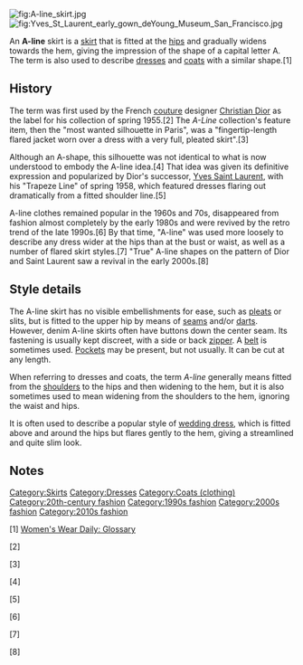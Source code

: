 ![](A-line_skirt.jpg "fig:A-line_skirt.jpg")
![](Yves_St_Laurent_early_gown_deYoung_Museum_San_Francisco.jpg "fig:Yves_St_Laurent_early_gown_deYoung_Museum_San_Francisco.jpg")

An **A-line** skirt is a [skirt](skirt "wikilink") that is fitted at the
[hips](hip "wikilink") and gradually widens towards the hem, giving the
impression of the shape of a capital letter A. The term is also used to
describe [dresses](dress "wikilink") and
[coats](coat_(clothing) "wikilink") with a similar shape.[1]

## History

The term was first used by the French
[couture](Haute_couture "wikilink") designer [Christian
Dior](Christian_Dior "wikilink") as the label for his collection of
spring 1955.[2] The *A-Line* collection's feature item, then the "most
wanted silhouette in Paris", was a "fingertip-length flared jacket worn
over a dress with a very full, pleated skirt".[3]

Although an A-shape, this silhouette was not identical to what is now
understood to embody the A-line idea.[4] That idea was given its
definitive expression and popularized by Dior's successor, [Yves Saint
Laurent](Yves_Saint_Laurent_(designer) "wikilink"), with his "Trapeze
Line" of spring 1958, which featured dresses flaring out dramatically
from a fitted shoulder line.[5]

A-line clothes remained popular in the 1960s and 70s, disappeared from
fashion almost completely by the early 1980s and were revived by the
retro trend of the late 1990s.[6] By that time, "A-line" was used more
loosely to describe any dress wider at the hips than at the bust or
waist, as well as a number of flared skirt styles.[7] "True" A-line
shapes on the pattern of Dior and Saint Laurent saw a revival in the
early 2000s.[8]

## Style details

The A-line skirt has no visible embellishments for ease, such as
[pleats](pleat "wikilink") or slits, but is fitted to the upper hip by
means of [seams](seam_(sewing) "wikilink") and/or
[darts](dart_(sewing) "wikilink"). However, denim A-line skirts often
have buttons down the center seam. Its fastening is usually kept
discreet, with a side or back [zipper](zipper "wikilink"). A
[belt](belt_(clothing) "wikilink") is sometimes used.
[Pockets](Pocket "wikilink") may be present, but not usually. It can be
cut at any length.

When referring to dresses and coats, the term *A-line* generally means
fitted from the [shoulders](shoulder "wikilink") to the hips and then
widening to the hem, but it is also sometimes used to mean widening from
the shoulders to the hem, ignoring the waist and hips.

It is often used to describe a popular style of [wedding
dress](wedding_dress "wikilink"), which is fitted above and around the
hips but flares gently to the hem, giving a streamlined and quite slim
look.

## Notes

[Category:Skirts](Category:Skirts "wikilink")
[Category:Dresses](Category:Dresses "wikilink") [Category:Coats
(clothing)](Category:Coats_(clothing) "wikilink") [Category:20th-century
fashion](Category:20th-century_fashion "wikilink") [Category:1990s
fashion](Category:1990s_fashion "wikilink") [Category:2000s
fashion](Category:2000s_fashion "wikilink") [Category:2010s
fashion](Category:2010s_fashion "wikilink")

[1] [Women's Wear Daily:
Glossary](http://www.wwd.com/fashion-resources/fashion-dictionary)

[2]

[3]

[4]

[5]

[6]

[7]

[8]